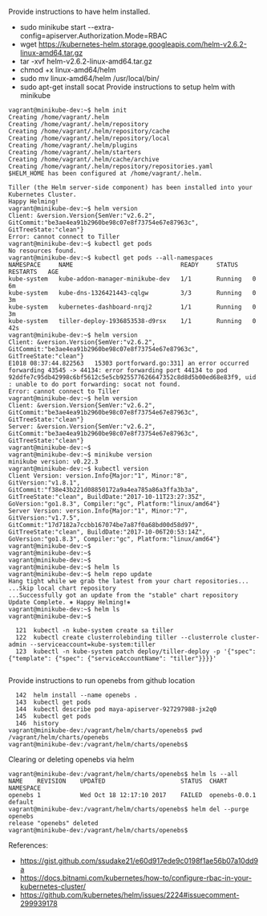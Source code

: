 Provide instructions to have helm installed. 
- sudo minikube start --extra-config=apiserver.Authorization.Mode=RBAC
- wget https://kubernetes-helm.storage.googleapis.com/helm-v2.6.2-linux-amd64.tar.gz
- tar -xvf helm-v2.6.2-linux-amd64.tar.gz
- chmod +x linux-amd64/helm
- sudo mv linux-amd64/helm /usr/local/bin/
- sudo apt-get install socat
Provide instructions to setup helm with minikube
```
vagrant@minikube-dev:~$ helm init
Creating /home/vagrant/.helm 
Creating /home/vagrant/.helm/repository 
Creating /home/vagrant/.helm/repository/cache 
Creating /home/vagrant/.helm/repository/local 
Creating /home/vagrant/.helm/plugins 
Creating /home/vagrant/.helm/starters 
Creating /home/vagrant/.helm/cache/archive 
Creating /home/vagrant/.helm/repository/repositories.yaml 
$HELM_HOME has been configured at /home/vagrant/.helm.

Tiller (the Helm server-side component) has been installed into your Kubernetes Cluster.
Happy Helming!
vagrant@minikube-dev:~$ helm version
Client: &version.Version{SemVer:"v2.6.2", GitCommit:"be3ae4ea91b2960be98c07e8f73754e67e87963c", GitTreeState:"clean"}
Error: cannot connect to Tiller
vagrant@minikube-dev:~$ kubectl get pods
No resources found.
vagrant@minikube-dev:~$ kubectl get pods --all-namespaces
NAMESPACE     NAME                              READY     STATUS    RESTARTS   AGE
kube-system   kube-addon-manager-minikube-dev   1/1       Running   0          6m
kube-system   kube-dns-1326421443-cqlgw         3/3       Running   0          3m
kube-system   kubernetes-dashboard-nrqj2        1/1       Running   0          3m
kube-system   tiller-deploy-1936853538-d9rsx    1/1       Running   0          42s
vagrant@minikube-dev:~$ helm version
Client: &version.Version{SemVer:"v2.6.2", GitCommit:"be3ae4ea91b2960be98c07e8f73754e67e87963c", GitTreeState:"clean"}
E1018 08:37:44.822563   15303 portforward.go:331] an error occurred forwarding 43545 -> 44134: error forwarding port 44134 to pod 92ddfe7c95db42998c6bf5612c5e5cb925577626647352c8d8d5b00ed68e83f9, uid : unable to do port forwarding: socat not found.
Error: cannot connect to Tiller
vagrant@minikube-dev:~$ helm version
Client: &version.Version{SemVer:"v2.6.2", GitCommit:"be3ae4ea91b2960be98c07e8f73754e67e87963c", GitTreeState:"clean"}
Server: &version.Version{SemVer:"v2.6.2", GitCommit:"be3ae4ea91b2960be98c07e8f73754e67e87963c", GitTreeState:"clean"}
vagrant@minikube-dev:~$ 
vagrant@minikube-dev:~$ minikube version
minikube version: v0.22.3
vagrant@minikube-dev:~$ kubectl version
Client Version: version.Info{Major:"1", Minor:"8", GitVersion:"v1.8.1", GitCommit:"f38e43b221d08850172a9a4ea785a86a3ffa3b3a", GitTreeState:"clean", BuildDate:"2017-10-11T23:27:35Z", GoVersion:"go1.8.3", Compiler:"gc", Platform:"linux/amd64"}
Server Version: version.Info{Major:"1", Minor:"7", GitVersion:"v1.7.5", GitCommit:"17d7182a7ccbb167074be7a87f0a68bd00d58d97", GitTreeState:"clean", BuildDate:"2017-10-06T20:53:14Z", GoVersion:"go1.8.3", Compiler:"gc", Platform:"linux/amd64"}
vagrant@minikube-dev:~$ 
vagrant@minikube-dev:~$ 
vagrant@minikube-dev:~$ 
vagrant@minikube-dev:~$ helm ls
vagrant@minikube-dev:~$ helm repo update 
Hang tight while we grab the latest from your chart repositories...
...Skip local chart repository
...Successfully got an update from the "stable" chart repository
Update Complete. ⎈ Happy Helming!⎈ 
vagrant@minikube-dev:~$ helm ls
vagrant@minikube-dev:~$ 

  121  kubectl -n kube-system create sa tiller
  122  kubectl create clusterrolebinding tiller --clusterrole cluster-admin --serviceaccount=kube-system:tiller
  123  kubectl -n kube-system patch deploy/tiller-deploy -p '{"spec": {"template": {"spec": {"serviceAccountName": "tiller"}}}}'


```
Provide instructions to run openebs from github location
```
  142  helm install --name openebs .
  143  kubectl get pods
  144  kubectl describe pod maya-apiserver-927297988-jx2q0
  145  kubectl get pods
  146  history
vagrant@minikube-dev:/vagrant/helm/charts/openebs$ pwd
/vagrant/helm/charts/openebs
vagrant@minikube-dev:/vagrant/helm/charts/openebs$ 

```

Clearing or deleting openebs via helm
```
vagrant@minikube-dev:/vagrant/helm/charts/openebs$ helm ls --all
NAME   	REVISION	UPDATED                 	STATUS	CHART        	NAMESPACE
openebs	1       	Wed Oct 18 12:17:10 2017	FAILED	openebs-0.0.1	default  
vagrant@minikube-dev:/vagrant/helm/charts/openebs$ helm del --purge openebs
release "openebs" deleted
vagrant@minikube-dev:/vagrant/helm/charts/openebs$ 
```

References:
- https://gist.github.com/ssudake21/e60d917ede9c0198f1ae56b07a10dd9a
- https://docs.bitnami.com/kubernetes/how-to/configure-rbac-in-your-kubernetes-cluster/
- https://github.com/kubernetes/helm/issues/2224#issuecomment-299939178
